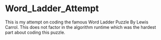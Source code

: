 # Word_Ladder_Attempt
This is my attempt on coding the famous Word Ladder Puzzle By Lewis Carrol. This does not factor in the algorithm runtime which was the hardest part about coding this puzzle. 
